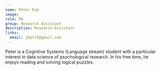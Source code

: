 ```yaml
---
name: Peter Kim
image: 
role: RA
group: Research Assistant  
description: Research Assistant
links:
  email: jhptrk@gmail.com
---
```


Peter is a Cognitive Systems (Language stream) student with a particular interest in data science of psychological research. In his free time, he enjoys reading and solving logical puzzles.
